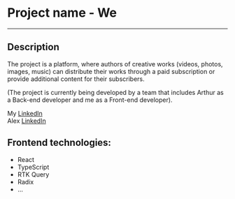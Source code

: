 # Project name - We

---

## Description

The project is a platform, where authors of creative works (videos, photos, images, music) can distribute their works through a paid subscription or provide additional content for their subscribers.

(The project is currently being developed by a team that includes Arthur as a Back-end developer and me as a Front-end developer).  

My <a href="https://www.linkedin.com/in/maxim-lesev-frontend/">LinkedIn</a> </br>
Alex <a href="https://www.linkedin.com/in/alex-m-10b027207/">LinkedIn</a>

## Frontend technologies:

- React
- TypeScript
- RTK Query
- Radix
- ...